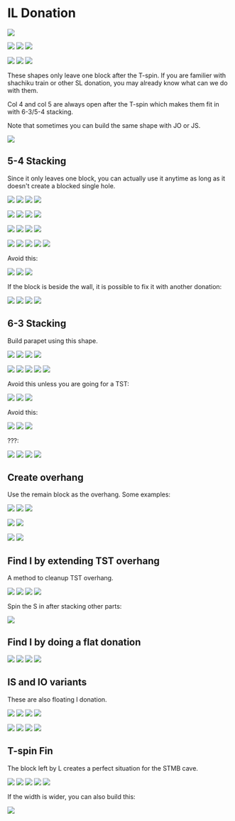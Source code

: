 IL Donation
============

[![](https://fumen-svg-server--eight041.repl.co/?data=v115%40pfglGeilFezhQeg0Iei0FezhIfAgH)](https://harddrop.com/fumen/?v115@pfglGeilFezhQeg0Iei0FezhIfAgH)

[![](https://fumen-svg-server--eight041.repl.co/?data=v115%40HhE8Beg0BeD8Cei0E8AezhJeAgH)](https://harddrop.com/fumen/?v115@HhE8Beg0BeD8Cei0E8AezhJeAgH)
[![](https://fumen-svg-server--eight041.repl.co/?data=v115%40HhE8Beg0BeD8ywi0E8wwzhJeAgH)](https://harddrop.com/fumen/?v115@HhE8Beg0BeD8ywi0E8wwzhJeAgH)
[![](https://fumen-svg-server--eight041.repl.co/?data=v115%40bhE8Beg0LeAgH)](https://harddrop.com/fumen/?v115@bhE8Beg0LeAgH)

[![](https://fumen-svg-server--eight041.repl.co/?data=v115%40KhB8DeglD8CeilE8AezhJeAgH)](https://harddrop.com/fumen/?v115@KhB8DeglD8CeilE8AezhJeAgH)
[![](https://fumen-svg-server--eight041.repl.co/?data=v115%40KhB8DeglD8ywilE8wwzhJeAgH)](https://harddrop.com/fumen/?v115@KhB8DeglD8ywilE8wwzhJeAgH)
[![](https://fumen-svg-server--eight041.repl.co/?data=v115%40ehB8DeglJeAgH)](https://harddrop.com/fumen/?v115@ehB8DeglJeAgH)

These shapes only leave one block after the T-spin. If you are familier with shachiku train or other SL donation, you may already know what can we do with them.

Col 4 and col 5 are always open after the T-spin which makes them fit in with 6-3/5-4 stacking.

Note that sometimes you can build the same shape with JO or JS.

[![](https://fumen-svg-server--eight041.repl.co/?data=v115%40pfg0GeR4g0FeR4h0Qeg0Ieg0RpFeh0RpIfAgH)](https://harddrop.com/fumen/?v115@pfg0GeR4g0FeR4h0Qeg0Ieg0RpFeh0RpIfAgH)

5-4 Stacking
------------

Since it only leaves one block, you can actually use it anytime as long as it doesn't create a blocked single hole.

[![](https://fumen-svg-server--eight041.repl.co/?data=v115%402gB8EeD8FeE8EeE8AeB8BeE8AeD8JeAgH)](https://harddrop.com/fumen/?v115@2gB8EeD8FeE8EeE8AeB8BeE8AeD8JeAgH)
[![](https://fumen-svg-server--eight041.repl.co/?data=v115%402gB8DeglD8ywilE8wwzhE8AeB8BeE8AeD8JeAgH)](https://harddrop.com/fumen/?v115@2gB8DeglD8ywilE8wwzhE8AeB8BeE8AeD8JeAgH)
[![](https://fumen-svg-server--eight041.repl.co/?data=v115%40KhB8DeglE8AeB8BeE8AeD8JeAgH)](https://harddrop.com/fumen/?v115@KhB8DeglE8AeB8BeE8AeD8JeAgH)
[![](https://fumen-svg-server--eight041.repl.co/?data=v115%40KhB8BeBtglE8AeB8BtE8AeD8JeAgH)](https://harddrop.com/fumen/?v115@KhB8BeBtglE8AeB8BtE8AeD8JeAgH)

[![](https://fumen-svg-server--eight041.repl.co/?data=v115%402gB8EeD8FeE8EeE8AeA8BeF8AeD8JeAgH)](https://harddrop.com/fumen/?v115@2gB8EeD8FeE8EeE8AeA8BeF8AeD8JeAgH)
[![](https://fumen-svg-server--eight041.repl.co/?data=v115%402gB8Beg0BeD8ywi0E8wwzhE8AeA8BeF8AeD8JeAgH)](https://harddrop.com/fumen/?v115@2gB8Beg0BeD8ywi0E8wwzhE8AeA8BeF8AeD8JeAgH)
[![](https://fumen-svg-server--eight041.repl.co/?data=v115%40KhB8Beg0BeE8AeA8BeF8AeD8JeAgH)](https://harddrop.com/fumen/?v115@KhB8Beg0BeE8AeA8BeF8AeD8JeAgH)
[![](https://fumen-svg-server--eight041.repl.co/?data=v115%40KhB8Beg0R4E8AeA8R4F8AeD8JeAgH)](https://harddrop.com/fumen/?v115@KhB8Beg0R4E8AeA8R4F8AeD8JeAgH)

[![](https://fumen-svg-server--eight041.repl.co/?data=v115%402gB8EeD8FeE8EeE8AeA8CeE8AeD8JeAgH)](https://harddrop.com/fumen/?v115@2gB8EeD8FeE8EeE8AeA8CeE8AeD8JeAgH)
[![](https://fumen-svg-server--eight041.repl.co/?data=v115%402gB8DeglD8ywilE8wwzhE8AeA8CeE8AeD8JeAgH)](https://harddrop.com/fumen/?v115@2gB8DeglD8ywilE8wwzhE8AeA8CeE8AeD8JeAgH)
[![](https://fumen-svg-server--eight041.repl.co/?data=v115%40KhB8DeglE8AeA8CeE8AeD8JeAgH)](https://harddrop.com/fumen/?v115@KhB8DeglE8AeA8CeE8AeD8JeAgH)
[![](https://fumen-svg-server--eight041.repl.co/?data=v115%405gR4GeR4FeB8i0AeF8AeA8g0BeE8AeD8JeAgH)](https://harddrop.com/fumen/?v115@5gR4GeR4FeB8i0AeF8AeA8g0BeE8AeD8JeAgH)

[![](https://fumen-svg-server--eight041.repl.co/?data=v115%402gB8EeD8FeE8EeE8AeA8CeE8AeD8JeAgH)](https://harddrop.com/fumen/?v115@2gB8EeD8FeE8EeE8AeA8CeE8AeD8JeAgH)
[![](https://fumen-svg-server--eight041.repl.co/?data=v115%402gB8Beg0BeD8ywi0E8wwzhE8AeA8CeE8AeD8JeAgH)](https://harddrop.com/fumen/?v115@2gB8Beg0BeD8ywi0E8wwzhE8AeA8CeE8AeD8JeAgH)
[![](https://fumen-svg-server--eight041.repl.co/?data=v115%40KhB8Beg0BeE8AeA8CeE8AeD8JeAgH)](https://harddrop.com/fumen/?v115@KhB8Beg0BeE8AeA8CeE8AeD8JeAgH)
[![](https://fumen-svg-server--eight041.repl.co/?data=v115%408gwhHeg0whCeB8BeA8g0whE8AeA8h0whE8AeD8JeAg%3FH)](https://harddrop.com/fumen/?v115@8gwhHeg0whCeB8BeA8g0whE8AeA8h0whE8AeD8JeAg?H)
[![](https://fumen-svg-server--eight041.repl.co/?data=v115%40KhB8BeA8wwAeE8AeA8ywE8AeD8JeAgH)](https://harddrop.com/fumen/?v115@KhB8BeA8wwAeE8AeA8ywE8AeD8JeAgH)

Avoid this:

[![](https://fumen-svg-server--eight041.repl.co/?data=v115%402gB8EeD8FeE8EeE8AeA8AeG8AeD8JeAgH)](https://harddrop.com/fumen/?v115@2gB8EeD8FeE8EeE8AeA8AeG8AeD8JeAgH)
[![](https://fumen-svg-server--eight041.repl.co/?data=v115%402gB8Beg0BeD8ywi0E8wwzhE8AeA8AeG8AeD8JeAgH)](https://harddrop.com/fumen/?v115@2gB8Beg0BeD8ywi0E8wwzhE8AeA8AeG8AeD8JeAgH)
[![](https://fumen-svg-server--eight041.repl.co/?data=v115%40KhB8Beg0BeE8AeA8AeG8AeD8JeAgH)](https://harddrop.com/fumen/?v115@KhB8Beg0BeE8AeA8AeG8AeD8JeAgH)

If the block is beside the wall, it is possible to fix it with another donation:

[![](https://fumen-svg-server--eight041.repl.co/?data=v115%402gB8EeD8FeE8EeE8AeC8AeE8AeD8JeAgH)](https://harddrop.com/fumen/?v115@2gB8EeD8FeE8EeE8AeC8AeE8AeD8JeAgH)
[![](https://fumen-svg-server--eight041.repl.co/?data=v115%402gB8DeglD8ywilE8wwzhE8AeC8AeE8AeD8JeAgH)](https://harddrop.com/fumen/?v115@2gB8DeglD8ywilE8wwzhE8AeC8AeE8AeD8JeAgH)
[![](https://fumen-svg-server--eight041.repl.co/?data=v115%40KhB8DeglE8AeC8AeE8AeD8JeAgH)](https://harddrop.com/fumen/?v115@KhB8DeglE8AeC8AeE8AeD8JeAgH)
[![](https://fumen-svg-server--eight041.repl.co/?data=v115%40wgAtHeBtGeg0AtFeB8i0AeF8AeC8AeE8AeD8JeAgH)](https://harddrop.com/fumen/?v115@wgAtHeBtGeg0AtFeB8i0AeF8AeC8AeE8AeD8JeAgH)

6-3 Stacking
------------

Build parapet using this shape.

[![](https://fumen-svg-server--eight041.repl.co/?data=v115%402gB8EeD8FeE8EeE8BeA8BeF8AeC8JeAgH)](https://harddrop.com/fumen/?v115@2gB8EeD8FeE8EeE8BeA8BeF8AeC8JeAgH)
[![](https://fumen-svg-server--eight041.repl.co/?data=v115%402gB8DeglD8ywilE8wwzhE8BeA8BeF8AeC8JeAgH)](https://harddrop.com/fumen/?v115@2gB8DeglD8ywilE8wwzhE8BeA8BeF8AeC8JeAgH)
[![](https://fumen-svg-server--eight041.repl.co/?data=v115%40KhB8DeglE8BeA8BeF8AeC8JeAgH)](https://harddrop.com/fumen/?v115@KhB8DeglE8BeA8BeF8AeC8JeAgH)
[![](https://fumen-svg-server--eight041.repl.co/?data=v115%40BhhlGeB8glAeBtF8glAeA8BtF8AeC8JeAgH)](https://harddrop.com/fumen/?v115@BhhlGeB8glAeBtF8glAeA8BtF8AeC8JeAgH)

[![](https://fumen-svg-server--eight041.repl.co/?data=v115%402gB8EeD8FeE8EeF8CeG8AeC8JeAgH)](https://harddrop.com/fumen/?v115@2gB8EeD8FeE8EeF8CeG8AeC8JeAgH)
[![](https://fumen-svg-server--eight041.repl.co/?data=v115%402gB8Beg0BeD8ywi0E8wwzhF8CeG8AeC8JeAgH)](https://harddrop.com/fumen/?v115@2gB8Beg0BeD8ywi0E8wwzhF8CeG8AeC8JeAgH)
[![](https://fumen-svg-server--eight041.repl.co/?data=v115%40KhB8Beg0BeF8CeG8AeC8JeAgH)](https://harddrop.com/fumen/?v115@KhB8Beg0BeF8CeG8AeC8JeAgH)
[![](https://fumen-svg-server--eight041.repl.co/?data=v115%40KhB8BeA8R4F8AeR4G8AeC8JeAgH)](https://harddrop.com/fumen/?v115@KhB8BeA8R4F8AeR4G8AeC8JeAgH)
[![](https://fumen-svg-server--eight041.repl.co/?data=v115%40egwhIewhIewhEeh0BewhEeg0CeAtCeB8g0AeA8BtF8%3FBeAtG8AeC8JeAgH)](https://harddrop.com/fumen/?v115@egwhIewhIewhEeh0BewhEeg0CeAtCeB8g0AeA8BtF8?BeAtG8AeC8JeAgH)

Avoid this unless you are going for a TST:

[![](https://fumen-svg-server--eight041.repl.co/?data=v115%402gB8EeD8FeE8EeF8BeH8AeC8JeAgH)](https://harddrop.com/fumen/?v115@2gB8EeD8FeE8EeF8BeH8AeC8JeAgH)
[![](https://fumen-svg-server--eight041.repl.co/?data=v115%402gB8Beg0BeD8ywi0E8wwzhF8BeH8AeC8JeAgH)](https://harddrop.com/fumen/?v115@2gB8Beg0BeD8ywi0E8wwzhF8BeH8AeC8JeAgH)
[![](https://fumen-svg-server--eight041.repl.co/?data=v115%40KhB8Beg0BeF8BeH8AeC8JeAgH)](https://harddrop.com/fumen/?v115@KhB8Beg0BeF8BeH8AeC8JeAgH)

Avoid this:

[![](https://fumen-svg-server--eight041.repl.co/?data=v115%402gB8EeD8FeE8EeF8AeB8AeF8AeC8JeAgH)](https://harddrop.com/fumen/?v115@2gB8EeD8FeE8EeF8AeB8AeF8AeC8JeAgH)
[![](https://fumen-svg-server--eight041.repl.co/?data=v115%402gB8DeglD8ywilE8wwzhF8AeB8AeF8AeC8JeAgH)](https://harddrop.com/fumen/?v115@2gB8DeglD8ywilE8wwzhF8AeB8AeF8AeC8JeAgH)
[![](https://fumen-svg-server--eight041.repl.co/?data=v115%40KhB8DeglF8AeB8AeF8AeC8JeAgH)](https://harddrop.com/fumen/?v115@KhB8DeglF8AeB8AeF8AeC8JeAgH)

???:

[![](https://fumen-svg-server--eight041.repl.co/?data=v115%40sgB8EeD8FeE8EeF8DeF8DeF8CeA8JeAgH)](https://harddrop.com/fumen/?v115@sgB8EeD8FeE8EeF8DeF8DeF8CeA8JeAgH)
[![](https://fumen-svg-server--eight041.repl.co/?data=v115%40sgB8Beg0BeD8ywi0E8wwzhF8Aeh0AeF8Aeg0BeF8Ae%3Fg0AeA8JeAgH)](https://harddrop.com/fumen/?v115@sgB8Beg0BeD8ywi0E8wwzhF8Aeh0AeF8Aeg0BeF8Ae?g0AeA8JeAgH)
[![](https://fumen-svg-server--eight041.repl.co/?data=v115%40AhB8Beg0BeF8Aeh0AeF8Aeg0BeF8Aeg0AeA8JeAgH)](https://harddrop.com/fumen/?v115@AhB8Beg0BeF8Aeh0AeF8Aeg0BeF8Aeg0AeA8JeAgH)
[![](https://fumen-svg-server--eight041.repl.co/?data=v115%40AhB8Beg0BeF8Aeh0AeF8Aeg0BeF8Aeg0AeA8JeMNJ)](https://harddrop.com/fumen/?v115@AhB8Beg0BeF8Aeh0AeF8Aeg0BeF8Aeg0AeA8JeMNJ)

Create overhang
---------------

Use the remain block as the overhang. Some examples:

[![](https://fumen-svg-server--eight041.repl.co/?data=v115%40MhE8CeH8AeH8JeAgH)](https://harddrop.com/fumen/?v115@MhE8CeH8AeH8JeAgH)
[![](https://fumen-svg-server--eight041.repl.co/?data=v115%401gglBeBtCeilCeBtBezhAeE8CeH8AeH8JeAgH)](https://harddrop.com/fumen/?v115@1gglBeBtCeilCeBtBezhAeE8CeH8AeH8JeAgH)
[![](https://fumen-svg-server--eight041.repl.co/?data=v115%40ZgR4GeR4whIewhDeg0DewhDei0BewhDezhAeE8CeH8%3FAeH8JeAgH)](https://harddrop.com/fumen/?v115@ZgR4GeR4whIewhDeg0DewhDei0BewhDezhAeE8CeH8?AeH8JeAgH)

[![](https://fumen-svg-server--eight041.repl.co/?data=v115%40pgA8IeA8EeE8CeG8AeI8BeH8AeH8JeAgH)](https://harddrop.com/fumen/?v115@pgA8IeA8EeE8CeG8AeI8BeH8AeH8JeAgH)
[![](https://fumen-svg-server--eight041.repl.co/?data=v115%40ggg0DeBtBeA8i0CeBtAeA8zhAeE8CeG8AeI8BeH8Ae%3FH8JeAgH)](https://harddrop.com/fumen/?v115@ggg0DeBtBeA8i0CeBtAeA8zhAeE8CeG8AeI8BeH8Ae?H8JeAgH)

[![](https://fumen-svg-server--eight041.repl.co/?data=v115%40zgE8EeG8CeG8CeG8CeG8MeAgH)](https://harddrop.com/fumen/?v115@zgE8EeG8CeG8CeG8CeG8MeAgH)
[![](https://fumen-svg-server--eight041.repl.co/?data=v115%40igR4DeglBeR4CeilE8AezhG8CeG8h0AeG8g0BeG8g0%3FLeAgH)](https://harddrop.com/fumen/?v115@igR4DeglBeR4CeilE8AezhG8CeG8h0AeG8g0BeG8g0?LeAgH)

Find I by extending TST overhang
-----------------------------

A method to cleanup TST overhang.

[![](https://fumen-svg-server--eight041.repl.co/?data=v115%40RhB8HeA8SeAgH)](https://harddrop.com/fumen/?v115@RhB8HeA8SeAgH)
[![](https://fumen-svg-server--eight041.repl.co/?data=v115%40RhB8R4FeA8R4QeAgH)](https://harddrop.com/fumen/?v115@RhB8R4FeA8R4QeAgH)
[![](https://fumen-svg-server--eight041.repl.co/?data=v115%409gg0Iei0GeB8R4FeA8R4QeAgH)](https://harddrop.com/fumen/?v115@9gg0Iei0GeB8R4FeA8R4QeAgH)
[![](https://fumen-svg-server--eight041.repl.co/?data=v115%409gg0DeB8Cei0CeF8R4AeF8R4BeE8JeAgH)](https://harddrop.com/fumen/?v115@9gg0DeB8Cei0CeF8R4AeF8R4BeE8JeAgH)

Spin the S in after stacking other parts:

[![](https://fumen-svg-server--eight041.repl.co/?data=v115%40ChB8IeF8CeF8DeE8JeAgHvhE2kB3bfPrfnqfHqB)](https://harddrop.com/fumen/?v115@ChB8IeF8CeF8DeE8JeAgHvhE2kB3bfPrfnqfHqB)

Find I by doing a flat donation
-------------------------------

[![](https://fumen-svg-server--eight041.repl.co/?data=v115%40HhD8FeE8AeC8AeI8KeAgH)](https://harddrop.com/fumen/?v115@HhD8FeE8AeC8AeI8KeAgH)
[![](https://fumen-svg-server--eight041.repl.co/?data=v115%40DhBthlD8ywBtglE8wwC8glI8KeAgH)](https://harddrop.com/fumen/?v115@DhBthlD8ywBtglE8wwC8glI8KeAgH)
[![](https://fumen-svg-server--eight041.repl.co/?data=v115%40XhBthlI8KeAgH)](https://harddrop.com/fumen/?v115@XhBthlI8KeAgH)
[![](https://fumen-svg-server--eight041.repl.co/?data=v115%40Ehg0Iei0FeM8KeAgH)](https://harddrop.com/fumen/?v115@Ehg0Iei0FeM8KeAgH)

IS and IO variants
------------------

These are also floating I donation.

[![](https://fumen-svg-server--eight041.repl.co/?data=v115%40HhA8EeF8EeE8DeD8JeAgH)](https://harddrop.com/fumen/?v115@HhA8EeF8EeE8DeD8JeAgH)
[![](https://fumen-svg-server--eight041.repl.co/?data=v115%40AhBtEeA8ywBtF8wwzhE8DeD8JeAgH)](https://harddrop.com/fumen/?v115@AhBtEeA8ywBtF8wwzhE8DeD8JeAgH)
[![](https://fumen-svg-server--eight041.repl.co/?data=v115%40UhBtEeB8DeD8JeAgH)](https://harddrop.com/fumen/?v115@UhBtEeB8DeD8JeAgH)
[![](https://fumen-svg-server--eight041.repl.co/?data=v115%40UhBtglDeB8AeilD8JeAgH)](https://harddrop.com/fumen/?v115@UhBtglDeB8AeilD8JeAgH)

[![](https://fumen-svg-server--eight041.repl.co/?data=v115%409gB8HeA8EeF8EeE8DeD8JeAgH)](https://harddrop.com/fumen/?v115@9gB8HeA8EeF8EeE8DeD8JeAgH)
[![](https://fumen-svg-server--eight041.repl.co/?data=v115%409gB8BeRpDeA8ywRpF8wwzhE8DeD8JeAgH)](https://harddrop.com/fumen/?v115@9gB8BeRpDeA8ywRpF8wwzhE8DeD8JeAgH)
[![](https://fumen-svg-server--eight041.repl.co/?data=v115%40RhB8BeRpDeB8DeD8JeAgH)](https://harddrop.com/fumen/?v115@RhB8BeRpDeB8DeD8JeAgH)
[![](https://fumen-svg-server--eight041.repl.co/?data=v115%40RhB8Aeg0RpDeB8Aei0D8JeAgH)](https://harddrop.com/fumen/?v115@RhB8Aeg0RpDeB8Aei0D8JeAgH)

T-spin Fin
----------

The block left by L creates a perfect situation for the STMB cave.

[![](https://fumen-svg-server--eight041.repl.co/?data=v115%409gE8EeE8EeE8EeE8OeAgH)](https://harddrop.com/fumen/?v115@9gE8EeE8EeE8EeE8OeAgH)
[![](https://fumen-svg-server--eight041.repl.co/?data=v115%40tgg0Iei0CeE8EeE8DeglE8BeilE8AezhJeAgH)](https://harddrop.com/fumen/?v115@tgg0Iei0CeE8EeE8DeglE8BeilE8AezhJeAgH)
[![](https://fumen-svg-server--eight041.repl.co/?data=v115%40tgg0Iei0CeE8EeE8wwCeglE8xwilE8wwzhJeAgH)](https://harddrop.com/fumen/?v115@tgg0Iei0CeE8EeE8wwCeglE8xwilE8wwzhJeAgH)
[![](https://fumen-svg-server--eight041.repl.co/?data=v115%40Bhg0Iei0CeE8EeE8wwCeglJeAgH)](https://harddrop.com/fumen/?v115@Bhg0Iei0CeE8EeE8wwCeglJeAgH)
[![](https://fumen-svg-server--eight041.repl.co/?data=v115%40Bhj0Fej0BeE8BtCeE8wwBtAeglJeAgH)](https://harddrop.com/fumen/?v115@Bhj0Fej0BeE8BtCeE8wwBtAeglJeAgH)

If the width is wider, you can also build this:

[![](https://fumen-svg-server--eight041.repl.co/?data=v115%40sgg0Iei0DeD8EeAtD8DeBtD8BeR4AtglD8AeR4ilJe%3FAgH)](https://harddrop.com/fumen/?v115@sgg0Iei0DeD8EeAtD8DeBtD8BeR4AtglD8AeR4ilJe?AgH)

